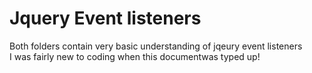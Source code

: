 # Jquery Event listeners
Both folders contain very basic understanding of jqeury event listeners <br />
I was fairly new to coding when this documentwas typed up!
